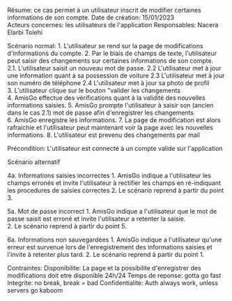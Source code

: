   
Résume: ce cas permet à un utilisateur inscrit de modifier certaines informations de son compte.
Date de création: 15/01/2023
Acteurs concernes: les utilisateurs de l'application
Responsables: Nacera Elarbi Tolehi

Scénario normal:
1. L'utilisateur se rend sur la page de modifications d'informations du compte.
2. Par le biais de champs de texte, l'utilisateur peut saisir des changements sur certaines informations de son compte.
	2.1. L'utilisateur saisit un nouveau mot de passe.
	2.2 L'utilisateur met à jour une information quant à sa possession de voiture
	2.3 L'utilisateur met à jour son numéro de téléphone
	2.4 L'utilisateur met à jour sa photo de profil
3. L'utilisateur clique sur le bouton "valider les changements
4. AmisGo effectue des vérifications quant à la validité des nouvelles informations saisies.
5. AmisGo prompte l'utilisateur à saisir son (ancien dans le cas 2.1) mot de passe afin d'enregistrer les changements
6. AmisGo enregistre les informations.
7. La page de modification est alors rafraichie et l'utilisateur peut maintenant voir la page avec les nouvelles informations.
8. L'utilisateur est prevenu des changements par mail

Précondition:
L'utilisateur est connecté à un compte valide sur l'application

Scénario alternatif

4a. Informations saisies incorrectes
1. AmisGo indique a l'utilisateur les champs erronés et invite l'utilisateur à rectifier les champs en ré-indiquant les procedures de saisies correctes
2. Le scénario reprend à partir du point 3.

5a. Mot de passe incorrect
1. AmisGo indique a l'utilisateur que le mot de passe saisit est erroné et invite l'utilisateur a retenter la saisie.
2. Le scénario reprend à partir du point 5.

6a. Informations non sauvegardées
1. AmisGo indique a l'utilisateur qu'une erreur est survenue lors de l'enregistrement des informations saisies et l'invite à retenter plus tard.
2. Le scénario reprend à partir du point 1.

Contraintes:
	Disponibilite: La page et la possibilite d'enregistrer des modifications doit etre disponible 24h/24
	Temps de reponse: gotta go fast
	Integrite: no break, break = bad
	Confidentialite: Auth always work, unless servers go kaboom